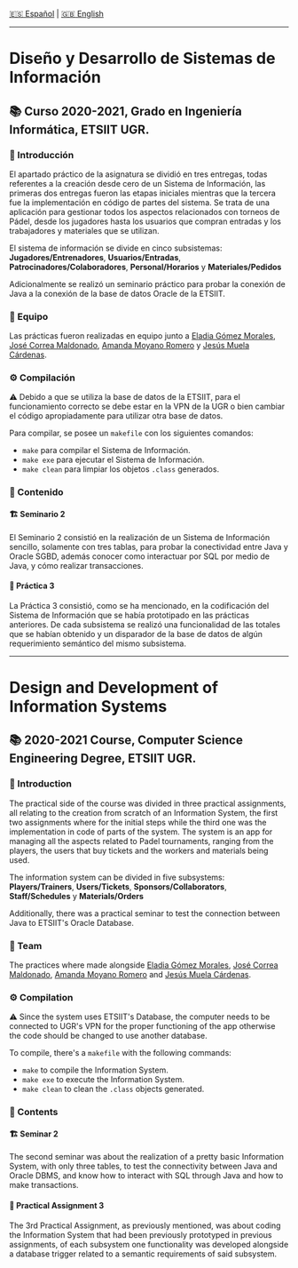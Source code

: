 [:es: Español](#diseño-y-desarrollo-de-sistemas-de-información) | [:gb: English](#design-and-development-of-information-systems)

---
# Diseño y Desarrollo de Sistemas de Información #
## :books: Curso 2020-2021, Grado en Ingeniería Informática, ETSIIT UGR.
### :pushpin: Introducción
El apartado práctico de la asignatura se dividió en tres entregas, todas referentes a la creación desde cero de un Sistema de Información, las primeras dos entregas fueron las etapas iniciales mientras que la tercera fue la implementación en código de partes del sistema. Se trata de una aplicación para gestionar todos los aspectos relacionados con torneos de Pádel, desde los jugadores hasta los usuarios que compran entradas y los trabajadores y materiales que se utilizan.

El sistema de información se divide en cinco subsistemas: **Jugadores/Entrenadores**, **Usuarios/Entradas**, **Patrocinadores/Colaboradores**, **Personal/Horarios** y **Materiales/Pedidos**

Adicionalmente se realizó un seminario práctico para probar la conexión de Java a la conexión de la base de datos Oracle de la ETSIIT.

### :busts_in_silhouette: Equipo
Las prácticas fueron realizadas en equipo junto a [Eladia Gómez Morales](https://github.com/elaypunto), [José Correa Maldonado](https://github.com/JoseMaldonadoC), [Amanda Moyano Romero](https://github.com/amxndam) y [Jesús Muela Cárdenas](https://github.com/KTJota).

### :gear: Compilación
:warning: Debido a que se utiliza la base de datos de la ETSIIT, para el funcionamiento correcto se debe estar en la VPN de la UGR o bien cambiar el código apropiadamente para utilizar otra base de datos.

Para compilar, se posee un ```makefile``` con los siguientes comandos:
  * ```make``` para compilar el Sistema de Información.
  * ```make exe``` para ejecutar el Sistema de Información.
  * ```make clean``` para limpiar los objetos ```.class``` generados.
### :link: Contenido
#### :building_construction: Seminario 2
El Seminario 2 consistió en la realización de un Sistema de Información sencillo, solamente con tres tablas, para probar la conectividad entre Java y Oracle SGBD, además conocer como interactuar por SQL por medio de Java, y cómo realizar transacciones.
#### :tennis: Práctica 3
La Práctica 3 consistió, como se ha mencionado, en la codificación  del Sistema de Información que se había prototipado en las prácticas anteriores. De cada subsistema se realizó una funcionalidad de las totales que se habían obtenido y un disparador de la base de datos de algún requerimiento semántico del mismo subsistema.

---
# Design and Development of Information Systems #
## :books: 2020-2021 Course, Computer Science Engineering Degree, ETSIIT UGR.
### :pushpin: Introduction
The practical side of the course was divided in three practical assignments, all relating to the creation from scratch of an Information System, the first two assignments where for the initial steps while the third one was the implementation in code of parts of the system. The system is an app for managing all the aspects related to Padel tournaments, ranging from the players, the users that buy tickets and the workers and materials being used.

The information system can be divided in five subsystems: **Players/Trainers**, **Users/Tickets**, **Sponsors/Collaborators**, **Staff/Schedules** y **Materials/Orders**

Additionally, there was a practical seminar to test the connection between Java to ETSIIT's Oracle Database.
### :busts_in_silhouette: Team
The practices where made alongside [Eladia Gómez Morales](https://github.com/elaypunto), [José Correa Maldonado](https://github.com/JoseMaldonadoC), [Amanda Moyano Romero](https://github.com/amxndam) and [Jesús Muela Cárdenas](https://github.com/KTJota).
### :gear: Compilation
:warning: Since the system uses ETSIIT's Database, the computer needs to be connected to UGR's VPN for the proper functioning of the app otherwise the code should be changed to use another database.
  
   To compile, there's a  ```makefile``` with the following commands:
  * ```make``` to compile the Information System.
  * ```make exe``` to execute the Information System.
  * ```make clean``` to clean the ```.class``` objects generated.
### :link: Contents
#### :building_construction: Seminar 2
The second seminar was about the realization of a pretty basic Information System, with only three tables, to test the connectivity between Java and Oracle DBMS, and know how to interact with SQL through Java and how to make transactions. 

#### :tennis: Practical Assignment 3
The 3rd Practical Assignment, as previously mentioned, was about coding the Information System that had been previously prototyped in previous assignments, of each subsystem one functionality was developed alongside a database trigger related to a semantic requirements of said subsystem.
